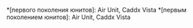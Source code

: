 *[первого поколения юнитов]: Air Unit, Caddx Vista
*[первым поколением юнитов]: Air Unit, Caddx Vista